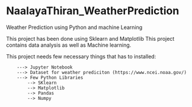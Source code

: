 # NaalayaThiran_WeatherPrediction
Weather Prediction using Python and machine Learning

This project has been done using Sklearn and Matplotlib
This project contains data analysis as well as Machine learning.


This project needs few necessary things that has to installed:



        ---> Jupyter Notebook       
        ---> Dataset for weather prediciton (https://www.ncei.noaa.gov/)   
        ---> Few Python Libraries
            --> SKlearn
            --> Matplotlib
            --> Pandas
            --> Numpy
